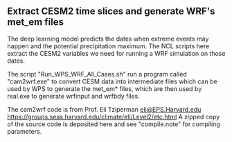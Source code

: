 ## Extract CESM2 time slices and generate WRF's met_em files
The deep learning model predicts the dates when extreme events may happen and the potential precipitation maximum. The NCL scripts here extract the CESM2 variables we need for running a WRF simulation on those dates. 

The script "Run_WPS_WRF_All_Cases.sh" run a program called "cam2wrf.exe" to convert CESM data into intermediate files which can be used by WPS to generate the met_em* files, which are then used by real.exe to generate wrfinput and wrfbdy files.

The cam2wrf code is from Prof. Eli Tziperman <eli@EPS.Harvard.edu>
https://groups.seas.harvard.edu/climate/eli/Level2/etc.html
A zipped copy of the source code is deposited here and see "compile.note" for compiling parameters.